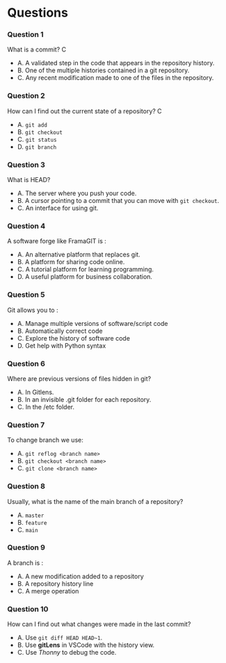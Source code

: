 # Questions

### Question 1

What is a commit? C

- A. A validated step in the code that appears in the repository history.
- B. One of the multiple histories contained in a git repository.
- C. Any recent modification made to one of the files in the repository.

### Question 2

How can I find out the current state of a repository? C

- A. `git add`
- B. `git checkout`
- C. `git status`
- D. `git branch`

### Question 3

What is HEAD?

- A. The server where you push your code.
- B. A cursor pointing to a commit that you can move with `git checkout`.
- C. An interface for using git.

### Question 4

A software forge like FramaGIT is :

- A. An alternative platform that replaces git.
- B. A platform for sharing code online.
- C. A tutorial platform for learning programming.
- D. A useful platform for business collaboration.

### Question 5

Git allows you to :

- A. Manage multiple versions of software/script code
- B. Automatically correct code
- C. Explore the history of software code
- D. Get help with Python syntax

### Question 6

Where are previous versions of files hidden in git?

- A. In Gitlens.
- B. In an invisible .git folder for each repository.
- C. In the /etc folder.

### Question 7

To change branch we use:

- A. `git reflog <branch name>`
- B. `git checkout <branch name>`
- C. `git clone <branch name>`

### Question 8

Usually, what is the name of the main branch of a repository?

- A. `master`
- B. `feature`
- C. `main`

### Question 9

A branch is :

- A. A new modification added to a repository
- B. A repository history line
- C. A merge operation

### Question 10

How can I find out what changes were made in the last commit?

- A. Use `git diff HEAD HEAD~1`.
- B. Use **gitLens** in VSCode with the history view.
- C. Use _Thonny_ to debug the code.
